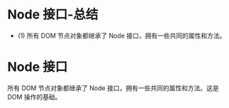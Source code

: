 # Node 接口-总结

- (1) 所有 DOM 节点对象都继承了 Node 接口，拥有一些共同的属性和方法。

# Node 接口

所有 DOM 节点对象都继承了 Node 接口，拥有一些共同的属性和方法。这是 DOM 操作的基础。
